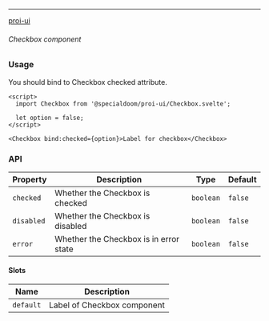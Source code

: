 ---

[proi-ui](https://github.com/specialdoom/proi-ui)

###### Checkbox component

### Usage

You should bind to Checkbox checked attribute.

```sveltehtml
<script>
  import Checkbox from '@specialdoom/proi-ui/Checkbox.svelte';

  let option = false;
</script>

<Checkbox bind:checked={option}>Label for checkbox</Checkbox>
```

### API

| Property   | Description                            | Type      | Default |
| ---------- | -------------------------------------- | --------- | ------- |
| `checked`  | Whether the Checkbox is checked        | `boolean` | `false` |
| `disabled` | Whether the Checkbox is disabled       | `boolean` | `false` |
| `error`    | Whether the Checkbox is in error state | `boolean` | `false` |

#### Slots

| Name      | Description                 |
| --------- | --------------------------- |
| `default` | Label of Checkbox component |
